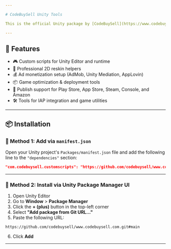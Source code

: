 ```yaml
---

# CodeBuySell Unity Tools

This is the official Unity package by [CodeBuySell](https://www.codebuysell.com), providing professional tools, reusable scripts, and utilities for Unity game development.

---
```


## 🔧 Features

* 🎮 Custom scripts for Unity Editor and runtime
* 🎨 Professional 2D reskin helpers
* 💰 Ad monetization setup (AdMob, Unity Mediation, AppLovin)
* 📦 Game optimization & deployment tools
* 🚀 Publish support for Play Store, App Store, Steam, Console, and Amazon
* 🛠 Tools for IAP integration and game utilities

---

## 📦 Installation

### 🔹 Method 1: Add via `manifest.json`

Open your Unity project's `Packages/manifest.json` file and add the following line to the `"dependencies"` section:

```json
"com.codebuysell.customscripts": "https://github.com/codebuysell/www.codebuysell.com.git#main"
```


---

### 🔹 Method 2: Install via Unity Package Manager UI

1. Open Unity Editor
2. Go to **Window** > **Package Manager**
3. Click the **+ (plus)** button in the top-left corner
4. Select **"Add package from Git URL..."**
5. Paste the following URL:

```
https://github.com/codebuysell/www.codebuysell.com.git#main
```

6. Click **Add**

---
